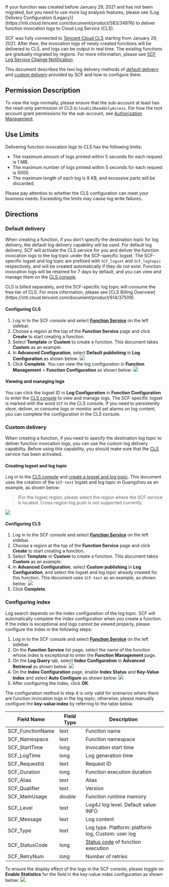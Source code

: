 <dx-alert infotype="explain" title="">
If your function was created before January 29, 2021 and has not been migrated, but you need to use more log analysis features, please see [Log Delivery Configuration (Legacy)](https://intl.cloud.tencent.com/document/product/583/34876) to deliver function invocation logs to Cloud Log Service (CLS).
</dx-alert>



SCF was fully connected to [Tencent Cloud CLS](https://intl.cloud.tencent.com/document/product/614) starting from January 29, 2021. After then, the invocation logs of newly created functions will be delivered to CLS, and logs can be output in real time. The existing functions are gradually migrated by regions. For more information, please see [SCF Log Service Change Notification](https://intl.cloud.tencent.com/document/product/583/39328).

This document describes the two log delivery methods of [default delivery](#MRTD) and [custom delivery](#ZDYTD) provided by SCF and how to configure them.

## Permission Description

To view the logs normally, please ensure that the sub-account at least has the read-only permission of CLS `QcloudCLSReadOnlyAccess`. For how the root account grant permissions for the sub-account, see [Authorization Management](https://intl.cloud.tencent.com/document/product/598/10602).


## Use Limits

Delivering function invocation logs to CLS has the following limits:
- The maximum amount of logs printed within 5 seconds for each request is 1 MB.
- The maximum number of logs printed within 5 seconds for each request is 5000.
- The maximum length of each log is 8 KB, and excessive parts will be discarded.

Please pay attention to whether the CLS configuration can meet your business needs. Exceeding the limits may cause log write failures.

## Directions
[](id:MRTD)

### Default delivery

When creating a function, if you don't specify the destination topic for log delivery, the default log delivery capability will be used. For default log delivery, SCF will activate the CLS service for you and deliver the function invocation logs to the log topic under the SCF-specific logset. The SCF-specific logset and log topic are prefixed with `SCF_logset` and `SCF_logtopic` respectively, and will be created automatically if they do not exist. Function invocation logs will be retained for 7 days by default, and you can view and manage them on the [CLS console](https://console.cloud.tencent.com/cls/logset).

<dx-alert infotype="notice" title="">
CLS is billed separately, and the SCF-specific log topic will consume the free tier of CLS. For more information, please see [CLS Billing Overview](https://intl.cloud.tencent.com/document/product/614/37509).
</dx-alert>



#### Configuring CLS

1. Log in to the SCF console and select **[Function Service](https://console.cloud.tencent.com/scf/list)** on the left sidebar.
2. Choose a region at the top of the **Function Service** page and click **Create** to start creating a function.
3. Select **Template** or **Custom** to create a function. This document takes **Custom** as an example.
4. In **Advanced Configuration**, select **Default publishing** in **Log Configuration** as shown below:
![](https://main.qcloudimg.com/raw/3954432a56fdc393ec4d0a72f663854f.png)
5. Click **Complete**. You can view the log configuration in **Function Management** > **Function Configuration** as shown below:
![](https://main.qcloudimg.com/raw/4148a9a9e023fb7538a8c311934e43d6.png)

#### Viewing and managing logs

You can click the logset ID in **Log Configuration** in **Function Configuration** to enter the [CLS console](https://console.cloud.tencent.com/cls/logset) to view and manage logs. The SCF-specific logset is marked with the word `SCF` in the CLS console. If you need to persistently store, deliver, or consume logs or monitor and set alarms on log content, you can complete the configuration in the CLS console.

[](id:ZDYTD)


### Custom delivery

When creating a function, if you need to specify the destination log topic to deliver function invocation logs, you can use the custom log delivery capability. Before using this capability, you should make sure that the [CLS](https://intl.cloud.tencent.com/product/cls) service has been activated.


#### Creating logset and log topic

Log in to the [CLS console](https://console.cloud.tencent.com/cls) and [create a logset and log topic](https://intl.cloud.tencent.com/document/product/614/31592). This document uses the creation of the `SCF-test` logset and log topic in Guangzhou as an example, as shown below:
>!For the logset region, please select the region where the SCF service is located. Cross-region log push is not supported currently.
>
![](https://main.qcloudimg.com/raw/f3ffd10aaaeb6abc2a492e5840339c9f.png)

#### Configuring CLS

1. Log in to the SCF console and select **[Function Service](https://console.cloud.tencent.com/scf/list)** on the left sidebar.
2. Choose a region at the top of the **Function Service** page and click **Create** to start creating a function.
3. Select **Template** or **Custom** to create a function. This document takes **Custom** as an example.
4. In **Advanced Configuration**, select **Custom publishing** in **Log Configuration**, and select the logset and log topic already created for this function. This document uses `SCF-test` as an example, as shown below:
![](https://main.qcloudimg.com/raw/53a703aee35dd6ed7967d981b139aff0.png)
5. Click **Complete**.






### Configuring index

Log search depends on the index configuration of the log topic. SCF will automatically complete the index configuration when you create a function. If the index is exceptional and logs cannot be viewed properly, please configure the index in the following steps:



1. Log in to the SCF console and select **[Function Service](https://console.cloud.tencent.com/scf/list)** on the left sidebar.
2. On the **Function Service** list page, select the name of the function whose index is exceptional to enter the **Function Management** page.
3. On the **Log Query** tab, select **Index Configuration** in **Advanced Retrieval** as shown below:
![](https://main.qcloudimg.com/raw/8d506d9d22c6c26b3e2396acb33fb499.png)
4. On the **Index Configuration** page, enable **Index Status** and **Key-Value Index** and select **Auto Configure** as shown below:
![](https://main.qcloudimg.com/raw/861138c664768aab368761d91b441e9e.png)
5. After configuring the index, click **OK**.



The configuration method in step 4 is only valid for scenarios where there are function invocation logs in the log topic; otherwise, please manually configure the **key-value index** by referring to the table below.
<table>
<thead>
<tr>
<th>Field Name</th>
<th>Field Type</th>
<th>Description</th>
</tr>
</thead>
<tbody><tr>
<td>SCF_FunctionName</td>
<td>text</td>
<td>Function name</td>
</tr>
<tr>
<td>SCF_Namespace</td>
<td>text</td>
<td>Function namespace</td>
</tr>
<tr>
<td>SCF_StartTime</td>
<td>long</td>
<td>Invocation start time</td>
</tr>
<tr>
<td>SCF_LogTime</td>
<td>long</td>
<td>Log generation time</td>
</tr>
<tr>
<td>SCF_RequestId</td>
<td>text</td>
<td>Request ID</td>
</tr>
<tr>
<td>SCF_Duration</td>
<td>long</td>
<td>Function execution duration</td>
</tr>
<tr>
<td>SCF_Alias</td>
<td>text</td>
<td>Alias</td>
</tr>
<tr>
<td>SCF_Qualifier</td>
<td>text</td>
<td>Version</td>
</tr>
<tr>
<td>SCF_MemUsage</td>
<td>double</td>
<td>Function runtime memory</td>
</tr>
<tr>
<td>SCF_Level</td>
<td>text</td>
<td>Log4J log level. Default value: INFO</td>
</tr>
<tr>
<td>SCF_Message</td>
<td>text</td>
<td>Log content</td>
</tr>
<tr>
<td>SCF_Type</td>
<td>text</td>
<td>Log type. Platform: platform log, Custom: user log</td>
</tr>
<tr>
<td>SCF_StatusCode</td>
<td>long</td>
<td><a href="https://intl.cloud.tencent.com/document/product/583/35311">Status code</a> of function execution</td>
</tr>
<tr>
<td>SCF_RetryNum</td>
<td>long</td>
<td>Number of retries</td>
</tr>
</tbody></table>


To ensure the display effect of the logs in the SCF console, please toggle on **Enable Statistics** for the field in the key-value index configuration as shown below:
![](https://main.qcloudimg.com/raw/5e34368e42bb03dd6d6be864af695fa3.png)






